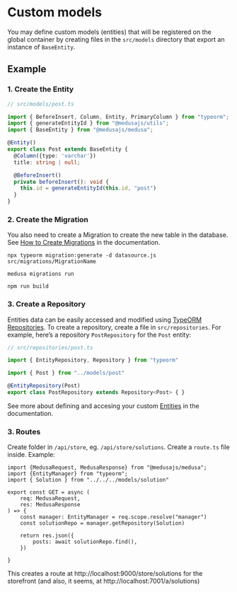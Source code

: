 # Custom models

You may define custom models (entities) that will be registered on the global container by creating files in the `src/models` directory that export an instance of `BaseEntity`.

## Example

### 1. Create the Entity

```ts
// src/models/post.ts

import { BeforeInsert, Column, Entity, PrimaryColumn } from "typeorm";
import { generateEntityId } from "@medusajs/utils";
import { BaseEntity } from "@medusajs/medusa";

@Entity()
export class Post extends BaseEntity {
  @Column({type: 'varchar'})
  title: string | null;

  @BeforeInsert()
  private beforeInsert(): void {
    this.id = generateEntityId(this.id, "post")
  }
}
```

### 2. Create the Migration

You also need to create a Migration to create the new table in the database. See [How to Create Migrations](https://docs.medusajs.com/advanced/backend/migrations/) in the documentation.

```
npx typeorm migration:generate -d datasource.js src/migrations/MigrationName

medusa migrations run

npm run build
```

### 3. Create a Repository
Entities data can be easily accessed and modified using [TypeORM Repositories](https://typeorm.io/working-with-repository). To create a repository, create a file in `src/repositories`. For example, here’s a repository `PostRepository` for the `Post` entity:

```ts
// src/repositories/post.ts

import { EntityRepository, Repository } from "typeorm"

import { Post } from "../models/post"

@EntityRepository(Post)
export class PostRepository extends Repository<Post> { }
```

See more about defining and accesing your custom [Entities](https://docs.medusajs.com/advanced/backend/entities/overview) in the documentation.


### 3. Routes
Create folder in `/api/store`, eg. `/api/store/solutions`.
Create a `route.ts` file inside.
Example: 
```
import {MedusaRequest, MedusaResponse} from "@medusajs/medusa";
import {EntityManager} from "typeorm";
import { Solution } from "../../../models/solution"

export const GET = async (
    req: MedusaRequest,
    res: MedusaResponse
) => {
    const manager: EntityManager = req.scope.resolve("manager")
    const solutionRepo = manager.getRepository(Solution)

    return res.json({
        posts: await solutionRepo.find(),
    })

}
```
This creates a route at http://localhost:9000/store/solutions
for the storefront
(and also, it seems, at http://localhost:7001/a/solutions)
